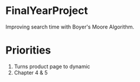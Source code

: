 # FinalYearProject
Improving search time with Boyer's Moore Algorithm.

# Priorities
1. Turns product page to dynamic
2. Chapter 4 & 5

